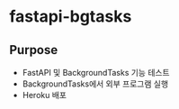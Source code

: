 # fastapi-bgtasks

## Purpose

* FastAPI 및 BackgroundTasks 기능 테스트
* BackgroundTasks에서 외부 프로그램 실행
* Heroku 배포
